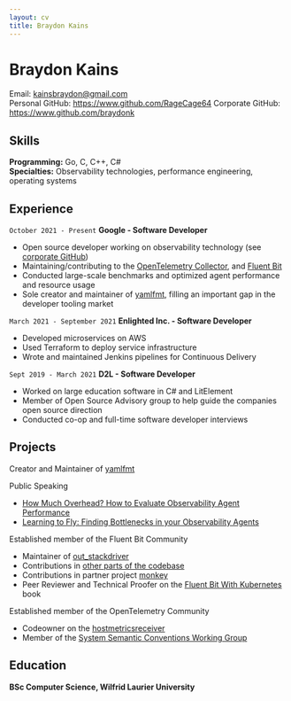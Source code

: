 ```yaml
---
layout: cv
title: Braydon Kains
---
```

# Braydon Kains

Email: kainsbraydon@gmail.com  
Personal GitHub: https://www.github.com/RageCage64
Corporate GitHub: https://www.github.com/braydonk

Skills
------
**Programming:** Go, C, C++, C#  
**Specialties:** Observability technologies, performance engineering, operating systems

Experience 
---------
`October 2021 - Present`
**Google - Software Developer**
* Open source developer working on observability technology (see [corporate GitHub](https://github.com/braydonk))
* Maintaining/contributing to the [OpenTelemetry Collector](https://github.com/open-telemetry/opentelemetry-collector-contrib), and [Fluent Bit](https://github.com/fluent/fluent-bit)
* Conducted large-scale benchmarks and optimized agent performance and resource usage
* Sole creator and maintainer of [yamlfmt](https://github.com/google/yamlfmt), filling an important gap in the developer tooling market

`March 2021 - September 2021`
**Enlighted Inc. - Software Developer**
* Developed microservices on AWS 
* Used Terraform to deploy service infrastructure
* Wrote and maintained Jenkins pipelines for Continuous Delivery

`Sept 2019 - March 2021`
**D2L - Software Developer**
* Worked on large education software in C# and LitElement
* Member of Open Source Advisory group to help guide the companies open source direction
* Conducted co-op and full-time software developer interviews

Projects
---------

Creator and Maintainer of [yamlfmt](https://github.com/google/yamlfmt)

Public Speaking
* [How Much Overhead? How to Evaluate Observability Agent Performance](https://www.youtube.com/watch?v=BIaftvtFPHg&list=PLj6h78yzYM2N60fCRNLBL7ymUHg7fFbDZ&index=9)
* [Learning to Fly: Finding Bottlenecks in your Observability Agents](https://www.youtube.com/live/jf7t1CpoKlg?si=tYRjmal4i_kLaX7s&t=176)

Established member of the Fluent Bit Community
* Maintainer of [out_stackdriver](https://github.com/fluent/fluent-bit/tree/master/plugins/out_stackdriver)
* Contributions in [other parts of the codebase](https://github.com/fluent/fluent-bit/pulls?q=is%3Apr+author%3Abraydonk+is%3Aclosed)
* Contributions in partner project [monkey](https://github.com/monkey/monkey/pulls?q=is%3Apr+author%3Abraydonk+is%3Aclosed)
* Peer Reviewer and Technical Proofer on the [Fluent Bit With Kubernetes](https://www.manning.com/books/fluent-bit-with-kubernetes) book

Established member of the OpenTelemetry Community
* Codeowner on the [hostmetricsreceiver](https://github.com/open-telemetry/opentelemetry-collector-contrib/tree/main/receiver/hostmetricsreceiver)
* Member of the [System Semantic Conventions Working Group](https://github.com/orgs/open-telemetry/projects/55)

Education
---------
**BSc Computer Science, Wilfrid Laurier University**  
